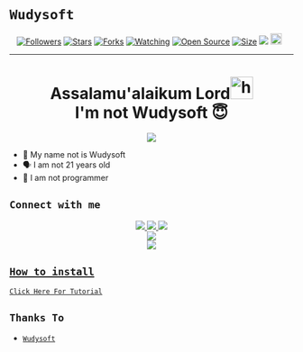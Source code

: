 # ```Wudysoft```
<p align="center">
<a href="https://github.com/AyGemuy/followers"><img title="Followers" src="https://img.shields.io/github/followers/AyGemuy?color=red&style=flat-square"></a>
<a href="https://github.com/AyGemuy/AyGemuy/stargazers/"><img title="Stars" src="https://img.shields.io/github/stars/AyGemuy/AyGemuy?color=blue&style=flat-square"></a>
<a href="https://github.com/AyGemuy/AyGemuy/network/members"><img title="Forks" src="https://img.shields.io/github/forks/AyGemuy/AyGemuy?color=red&style=flat-square"></a>
<a href="https://github.com/AyGemuy/AyGemuy/watchers"><img title="Watching" src="https://img.shields.io/github/watchers/AyGemuy/AyGemuy?label=Watchers&color=blue&style=flat-square"></a>
<a href="https://github.com/AyGemuy/AyGemuy"><img title="Open Source" src="https://badges.frapsoft.com/os/v2/open-source.svg?v=103"></a>
<a href="https://github.com/AyGemuy/AyGemuy/"><img title="Size" src="https://img.shields.io/github/repo-size/AyGemuy/AyGemuy?style=flat-square&color=green"></a>
<a href="https://hits.seeyoufarm.com"><img src="https://hits.seeyoufarm.com/api/count/incr/badge.svg?url=https%3A%2F%2Fgithub.com%2FAyGemuy%2FAyGemuy&count_bg=%2379C83D&title_bg=%23555555&icon=probot.svg&icon_color=%2300FF6D&title=hits&edge_flat=false"/></a>
<a href="https://github.com/AyGemuy/AyGemuy/graphs/commit-activity"><img height="20" src="https://img.shields.io/badge/Maintained%3F-yes-green.svg"></a>&nbsp;&nbsp;
</p>
<p align='center'>
    </p>

-------
<h1 align="center">Assalamu'alaikum Lord<img src="https://user-images.githubusercontent.com/1303154/88677602-1635ba80-d120-11ea-84d8-d263ba5fc3c0.gif" width="40px" alt="hi"><br>I'm not Wudysoft 😇 </h1>
<p align="center">
  <img src="https://i.pinimg.com/736x/8a/c5/18/8ac5183b841fb608516a588ca29c4439.jpg" /></>
</p>

- 👼 My name not is Wudysoft 
- 🗣️ I am not 21 years old 
- 🔭 I am not programmer

## ```Connect with me```
<p align="center">
  <a href="https://wa.me/6282195322106"><img src="https://img.shields.io/badge/WhatsApp-25D366?style=for-the-badge&logo=whatsapp&logoColor=white" />
  <a href="https://www.facebook.com/profile.php?id=100015526687857"><img src="https://img.shields.io/badge/Facebook-%234267B2.svg?&style=for-the-badge&logo=facebook&logoColor=white" />
  <a href="https://t.me/wudysoft_group"><img src="https://img.shields.io/badge/Telegram-%230088cc.svg?&style=for-the-badge&logo=telegram&logoColor=white" /> <br>
  <a href="https://github.com/AyGemuy"><img src="https://img.shields.io/badge/-GitHub-black?style=flat-square&logo=github" /> <br>
  <a href="https://komarev.com/ghpvc/?username=AyGemuy&color=blue&style=flat-square&label=Profile+Dilihat"><img src="https://komarev.com/ghpvc/?username=AyGemuy&color=blue&style=flat-square&label=Profile+Dilihat" />

</p>

## ```How to install```

[`Click Here For Tutorial`](https://youtu.be/BCY6V2PDDEA)<br>

## ```Thanks To```
- [`Wudysoft`]()

<!--
**AyGemuy/AyGemuy** is a ✨ _special_ ✨ repository because its `README.md` (this file) appears on your GitHub profile.

Here are some ideas to get you started:

- 🔭 I’m currently working on ...
- 🌱 I’m currently learning ...
- 👯 I’m looking to collaborate on ...
- 🤔 I’m looking for help with ...
- 💬 Ask me about ...
- 📫 How to reach me: ...
- 😄 Pronouns: ...
- ⚡ Fun fact: ...
-->
